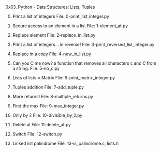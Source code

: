 0x03. Python - Data Structures: Lists, Tuples

0. Print a list of integers
File: 0-print_list_integer.py

1. Secure access to an element in a list
File: 1-element_at.py

2. Replace element
File: 2-replace_in_list.py

3. Print a list of integers... in reverse!
File: 3-print_reversed_list_integer.py

4. Replace in a copy
File: 4-new_in_list.py

5. Can you C me now?
a function that removes all characters c and C from a string.
File: 5-no_c.py

6. Lists of lists = Matrix
File: 6-print_matrix_integer.py

7. Tuples addition
File: 7-add_tuple.py

8. More returns!
File: 8-multiple_returns.py

9. Find the max
File: 9-max_integer.py

10. Only by 2
File: 10-divisible_by_2.py

11. Delete at
File: 11-delete_at.py

12. Switch
File: 12-switch.py

13. Linked list palindrome
File: 13-is_palindrome.c, lists.h
